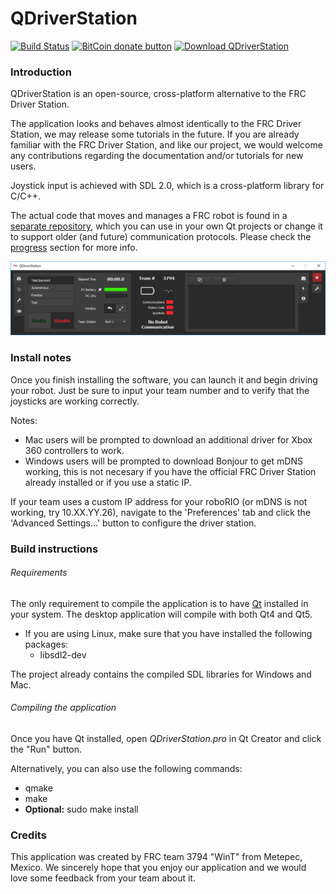# QDriverStation

[![Build Status](https://travis-ci.org/WinT-3794/QDriverStation.svg?branch=master)](https://travis-ci.org/WinT-3794/QDriverStation)
[![BitCoin donate button](https://img.shields.io/badge/bitcoin-donate-yellow.svg)](https://blockchain.info/address/1K85yLxjuqUmhkjP839R7C23XFhSxrefMx "Donate once-off to this project using BitCoin")
[![Download QDriverStation](https://img.shields.io/sourceforge/dt/qdriverstation.svg)](https://sourceforge.net/projects/qdriverstation/files/latest/download)

### Introduction

QDriverStation is an open-source, cross-platform alternative to the FRC Driver Station.

The application looks and behaves almost identically to the FRC Driver Station, we may release some tutorials in the future. If you are already familiar with the FRC Driver Station, and like our project, we would welcome any contributions regarding the documentation and/or tutorials for new users.

Joystick input is achieved with SDL 2.0, which is a cross-platform library for C/C++.

The actual code that moves and manages a FRC robot is found in a [separate repository](https://github.com/WinT-3794/LibDS), which you can use in your own Qt projects or change it to support older (and future) communication protocols. Please check the [progress](https://github.com/WinT-3794/LibDS#progress) section for more info.

[![Screenshot](/etc/screenshots/Win.png)](https://raw.githubusercontent.com/WinT-3794/QDriverStation/master/etc/screenshots/Win.png)

### Install notes

Once you finish installing the software, you can launch it and begin driving your robot. Just be sure to input your team number and to verify that the joysticks are working correctly. 

Notes:
- Mac users will be prompted to download an additional driver for Xbox 360 controllers to work.
- Windows users will be prompted to download Bonjour to get mDNS working, this is not necesary if you have the official FRC Driver Station already installed or if you use a static IP.

If your team uses a custom IP address for your roboRIO (or mDNS is not working, try 10.XX.YY.26), navigate to the 'Preferences' tab and click the 'Advanced Settings...' button to configure the driver station.

### Build instructions

###### Requirements

The only requirement to compile the application is to have [Qt](http://www.qt.io/download-open-source/) installed in your system. The desktop application will compile with both Qt4 and Qt5.

- If you are using Linux, make sure that you have installed the following packages:
    - libsdl2-dev
    
The project already contains the compiled SDL libraries for Windows and Mac.

###### Compiling the application

Once you have Qt installed, open *QDriverStation.pro* in Qt Creator and click the "Run" button.

Alternatively, you can also use the following commands:
- qmake
- make
- **Optional:** sudo make install

### Credits

This application was created by FRC team 3794 "WinT" from Metepec, Mexico. We sincerely hope that you enjoy our application and we would love some feedback from your team about it.
